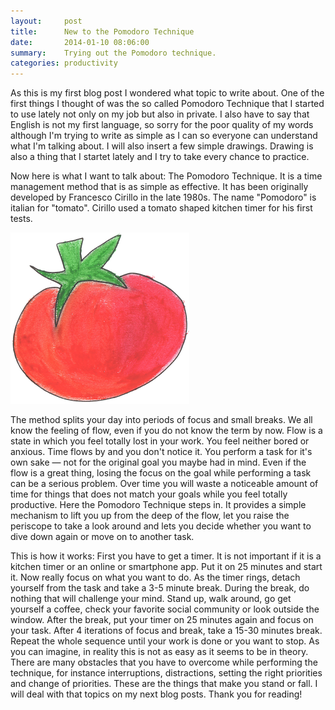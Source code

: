 ```yaml
---
layout:     post
title:      New to the Pomodoro Technique
date:       2014-01-10 08:06:00
summary:    Trying out the Pomodoro technique.
categories: productivity
---
```


As this is my first blog post I wondered what topic to write about. One of the first things I thought of was the so called Pomodoro Technique that I started to use lately not only on my job but also in private. I also have to say that English is not my first language, so sorry for the poor quality of my words although I'm trying to write as simple as I can so everyone can understand what I'm talking about. I will also insert a few simple drawings. Drawing is also a thing that I startet lately and I try to take every chance to practice.

Now here is what I want to talk about: The Pomodoro Technique. It is a time management method that is as simple as effective. It has been originally developed by Francesco Cirillo in the late 1980s. The name "Pomodoro" is italian for "tomato". Cirillo used a tomato shaped kitchen timer for his first tests.

![](/assets/2014-01-10-new-to-the-pomodoro-technique/tomato2_medium-1.png)

The method splits your day into periods of focus and small breaks. We all know the feeling of flow, even if you do not know the term by now. Flow is a state in which you feel totally lost in your work. You feel neither bored or anxious. Time flows by and you don't notice it. You perform a task for it's own sake — not for the original goal you maybe had in mind. Even if the flow is a great thing, losing the focus on the goal while performing a task can be a serious problem. Over time you will waste a noticeable amount of time for things that does not match your goals while you feel totally productive. Here the Pomodoro Technique steps in. It provides a simple mechanism to lift you up from the deep of the flow, let you raise the periscope to take a look around and lets you decide whether you want to dive down again or move on to another task.

This is how it works: First you have to get a timer. It is not important if it is a kitchen timer or an online or smartphone app. Put it on 25 minutes and start it. Now really focus on what you want to do. As the timer rings, detach yourself from the task and take a 3-5 minute break. During the break, do nothing that will challenge your mind. Stand up, walk around, go get yourself a coffee, check your favorite social community or look outside the window. After the break, put your timer on 25 minutes again and focus on your task. After 4 iterations of focus and break, take a 15-30 minutes break. Repeat the whole sequence until your work is done or you want to stop. As you can imagine, in reality this is not as easy as it seems to be in theory. There are many obstacles that you have to overcome while performing the technique, for instance interruptions, distractions, setting the right priorities and change of priorities. These are the things that make you stand or fall. I will deal with that topics on my next blog posts. Thank you for reading!